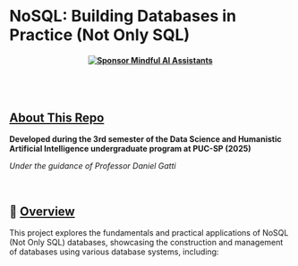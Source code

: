 
<br>

# NoSQL: Building Databases in Practice (Not Only SQL)
#### <p align="center"> [![Sponsor Mindful AI Assistants](https://img.shields.io/badge/Sponsor-Mindful%20AI%20%20Assistants-brightgreen?logo=GitHub)](https://github.com/sponsors/Mindful-AI-Assistants)


<br><br>


## [About This Repo]()

**Developed during the 3rd semester of the Data Science and Humanistic Artificial Intelligence undergraduate program at PUC-SP (2025)**  

*Under the guidance of Professor Daniel Gatti*


<br>

## 📖 [Overview]()

This project explores the fundamentals and practical applications of NoSQL (Not Only SQL) databases, showcasing the construction and management of databases using various database systems, including:
